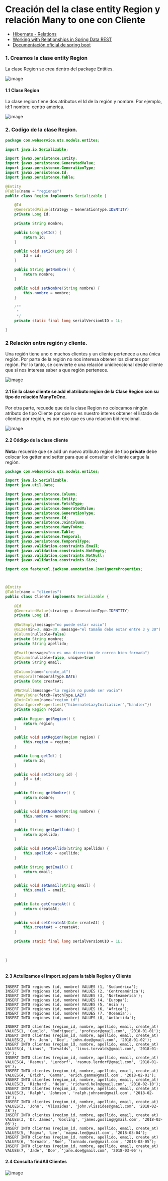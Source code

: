 # Creación del la clase entity Region y relación Many to one con Cliente

- [Hibernate - Relations](https://www.adictosaltrabajo.com/2020/04/02/hibernate-onetoone-onetomany-manytoone-y-manytomany/)
- [Working with Relationships in Spring Data REST](https://www.baeldung.com/spring-data-rest-relationships)
- [Documentación oficial de spring boot](https://docs.spring.io/spring-boot/docs/current/reference/htmlsingle/#legal)

### 1. Creamos la clase entity Region




La clase Region se crea dentro del package Entities. 

![image](https://user-images.githubusercontent.com/31961588/156842170-2286714a-3d41-458f-8b75-585a222a341a.png)


#### 1.1 Clase Region

La clase region tiene dos atributos el Id de la región y nombre. Por ejemplo, id:1 nombre: centro america. 

![image](https://user-images.githubusercontent.com/31961588/156842566-c40fcd0f-ff87-4ae3-a9ee-4e0f5bdcaea3.png)



### 2. Codigo de la clase Region.

```Java
package com.webservice.uts.models.entites;

import java.io.Serializable;

import javax.persistence.Entity;
import javax.persistence.GeneratedValue;
import javax.persistence.GenerationType;
import javax.persistence.Id;
import javax.persistence.Table;

@Entity
@Table(name = "regiones")
public class Region implements Serializable {

	@Id
	@GeneratedValue(strategy = GenerationType.IDENTITY)
	private Long Id;

	private String nombre;

	public Long getId() {
		return Id;
	}

	public void setId(Long id) {
		Id = id;
	}

	public String getNombre() {
		return nombre;
	}

	public void setNombre(String nombre) {
		this.nombre = nombre;
	}

	/**
	 * 
	 */
	private static final long serialVersionUID = 1L;

}
```

### 2 Relación entre región y cliente. 

Una región tiene uno o muchos clientes y un cliente pertenece a una única región. Por parte de la región no nos interesa obtener los clientes por región. Por lo tanto, se convierte e una relación unidireccional desde cliente que si nos interesa saber a que región pertenece.  

![image](https://user-images.githubusercontent.com/31961588/156847559-791a4e02-125d-402e-925a-27cd0be338e9.png)

#### 2.1 En la clase cliente se add el atributo region de la Clase Region con su tipo de relación ManyToOne.

Por otra parte, recuede que de la clase Region no colocamos ningún atributo de tipo Cliente por que no es nuestro interes obtener el listado de clientes por región, es por esto que es una relacion bidireccional.

![image](https://user-images.githubusercontent.com/31961588/156848380-1c7c81c8-3065-45d6-9564-71cbcafa3500.png)

#### 2.2 Código de la clase cliente

**Nota:** recuerde que se add un nuevo atributo region de tipo **private** debe colocar los getter and setter para que al consultar el cliente cargue la región. 

```Java
package com.webservice.uts.models.entites;

import java.io.Serializable;
import java.util.Date;

import javax.persistence.Column;
import javax.persistence.Entity;
import javax.persistence.FetchType;
import javax.persistence.GeneratedValue;
import javax.persistence.GenerationType;
import javax.persistence.Id;
import javax.persistence.JoinColumn;
import javax.persistence.ManyToOne;
import javax.persistence.Table;
import javax.persistence.Temporal;
import javax.persistence.TemporalType;
import javax.validation.constraints.Email;
import javax.validation.constraints.NotEmpty;
import javax.validation.constraints.NotNull;
import javax.validation.constraints.Size;

import com.fasterxml.jackson.annotation.JsonIgnoreProperties;



@Entity
@Table(name = "clientes")
public class Cliente implements Serializable {
  
	@Id
	@GeneratedValue(strategy = GenerationType.IDENTITY)	
	private Long Id;
	
	@NotEmpty(message="no puede estar vacio")
	@Size(min=3, max=30, message="el tamaño debe estar entre 3 y 30")	
	@Column(nullable=false)
	private String nombre;
	private String apellido;
	
	@Email(message="no es una dirección de correo bien formada")
	@Column(nullable=false, unique=true)
	private String email;
	
	@Column(name="create_at")
	@Temporal(TemporalType.DATE)
	private Date createAt; 
	
	@NotNull(message="la región no puede ser vacia")
	@ManyToOne(fetch=FetchType.LAZY)
	@JoinColumn(name="region_id")
	@JsonIgnoreProperties({"hibernateLazyInitializer","handler"})
	private Region region;
	
	public Region getRegion() {
		return region;
	}

	public void setRegion(Region region) {
		this.region = region;
	}

	public Long getId() {
		return Id;
	}

	public void setId(Long id) {
		Id = id;
	}

	public String getNombre() {
		return nombre;
	}

	public void setNombre(String nombre) {
		this.nombre = nombre;
	}

	public String getApellido() {
		return apellido;
	}

	public void setApellido(String apellido) {
		this.apellido = apellido;
	}

	public String getEmail() {
		return email;
	}

	public void setEmail(String email) {
		this.email = email;
	}

	public Date getCreateAt() {
		return createAt;
	}

	public void setCreateAt(Date createAt) {
		this.createAt = createAt;
	}
	
	private static final long serialVersionUID = 1L;
	
	
	
}



```

#### 2.3 Actulizamos el import.sql para la tabla Region y Cliente

```Txt
INSERT INTO regiones (id, nombre) VALUES (1, 'Sudamérica');
INSERT INTO regiones (id, nombre) VALUES (2, 'Centroamérica');
INSERT INTO regiones (id, nombre) VALUES (3, 'Norteamérica');
INSERT INTO regiones (id, nombre) VALUES (4, 'Europa');
INSERT INTO regiones (id, nombre) VALUES (5, 'Asia');
INSERT INTO regiones (id, nombre) VALUES (6, 'Africa');
INSERT INTO regiones (id, nombre) VALUES (7, 'Oceanía');
INSERT INTO regiones (id, nombre) VALUES (8, 'Antártida');

INSERT INTO clientes (region_id, nombre, apellido, email, create_at) VALUES(1, 'Camilo', 'Rodriguez', 'profesor@gmail.com', '2018-01-01');
INSERT INTO clientes (region_id, nombre, apellido, email, create_at) VALUES(2, 'Mr. John', 'Doe', 'john.doe@gmail.com', '2018-01-02');
INSERT INTO clientes (region_id, nombre, apellido, email, create_at) VALUES(4, 'Linus', 'Torvalds', 'linus.torvalds@gmail.com', '2018-01-03');
INSERT INTO clientes (region_id, nombre, apellido, email, create_at) VALUES(4, 'Rasmus', 'Lerdorf', 'rasmus.lerdorf@gmail.com', '2018-01-04');
INSERT INTO clientes (region_id, nombre, apellido, email, create_at) VALUES(4, 'Erich', 'Gamma', 'erich.gamma@gmail.com', '2018-02-01');
INSERT INTO clientes (region_id, nombre, apellido, email, create_at) VALUES(3, 'Richard', 'Helm', 'richard.helm@gmail.com', '2018-02-10');
INSERT INTO clientes (region_id, nombre, apellido, email, create_at) VALUES(3, 'Ralph', 'Johnson', 'ralph.johnson@gmail.com', '2018-02-18');
INSERT INTO clientes (region_id, nombre, apellido, email, create_at) VALUES(3, 'John', 'Vlissides', 'john.vlissides@gmail.com', '2018-02-28');
INSERT INTO clientes (region_id, nombre, apellido, email, create_at) VALUES(3, 'Dr. James', 'Gosling', 'james.gosling@gmail.com', '2018-03-03');
INSERT INTO clientes (region_id, nombre, apellido, email, create_at) VALUES(5, 'Magma', 'Lee', 'magma.lee@gmail.com', '2018-03-04');
INSERT INTO clientes (region_id, nombre, apellido, email, create_at) VALUES(6, 'Tornado', 'Roe', 'tornado.roe@gmail.com', '2018-03-05');
INSERT INTO clientes (region_id, nombre, apellido, email, create_at) VALUES(7, 'Jade', 'Doe', 'jane.doe@gmail.com', '2018-03-06');

```

#### 2.4 Consulta findAll Clientes

![image](https://user-images.githubusercontent.com/31961588/156850949-c3f61fd9-2823-4fb5-8d2f-f3f2482b9494.png)


